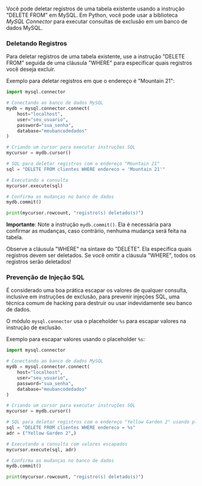 Você pode deletar registros de uma tabela existente usando a instrução "DELETE FROM" em MySQL. Em Python, você pode usar a biblioteca *MySQL Connector* para executar consultas de exclusão em um banco de dados MySQL.

### Deletando Registros

Para deletar registros de uma tabela existente, use a instrução "DELETE FROM" seguida de uma cláusula "WHERE" para especificar quais registros você deseja excluir.

Exemplo para deletar registros em que o endereço é "Mountain 21":

```python
import mysql.connector

# Conectando ao banco de dados MySQL
mydb = mysql.connector.connect(
    host="localhost",
    user="seu_usuario",
    password="sua_senha",
    database="meubancodedados"
)

# Criando um cursor para executar instruções SQL
mycursor = mydb.cursor()

# SQL para deletar registros com o endereço "Mountain 21"
sql = "DELETE FROM clientes WHERE endereco = 'Mountain 21'"

# Executando a consulta
mycursor.execute(sql)

# Confirma as mudanças no banco de dados
mydb.commit()

print(mycursor.rowcount, "registro(s) deletado(s)")
```

**Importante**: Note a instrução `mydb.commit()`. Ela é necessária para confirmar as mudanças, caso contrário, nenhuma mudança será feita na tabela.

Observe a cláusula "WHERE" na sintaxe do "DELETE". Ela especifica quais registros devem ser deletados. Se você omitir a cláusula "WHERE", todos os registros serão deletados!

### Prevenção de Injeção SQL

É considerado uma boa prática escapar os valores de qualquer consulta, inclusive em instruções de exclusão, para prevenir injeções SQL, uma técnica comum de hacking para destruir ou usar indevidamente seu banco de dados.

O módulo `mysql.connector` usa o placeholder `%s` para escapar valores na instrução de exclusão.

Exemplo para escapar valores usando o placeholder `%s`:

```python
import mysql.connector

# Conectando ao banco de dados MySQL
mydb = mysql.connector.connect(
    host="localhost",
    user="seu_usuario",
    password="sua_senha",
    database="meubancodedados"
)

# Criando um cursor para executar instruções SQL
mycursor = mydb.cursor()

# SQL para deletar registros com o endereço "Yellow Garden 2" usando placeholder
sql = "DELETE FROM clientes WHERE endereco = %s"
adr = ("Yellow Garden 2",)

# Executando a consulta com valores escapados
mycursor.execute(sql, adr)

# Confirma as mudanças no banco de dados
mydb.commit()

print(mycursor.rowcount, "registro(s) deletado(s)")
```
